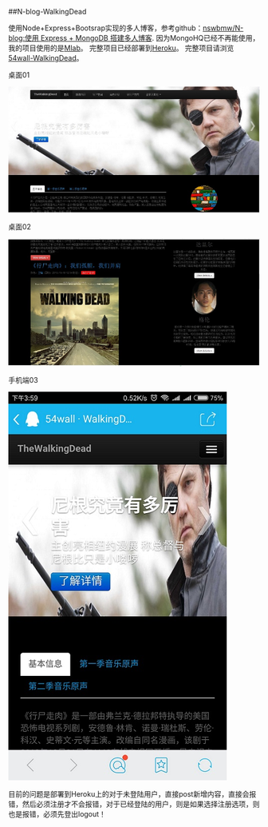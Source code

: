 ##N-blog-WalkingDead

使用Node+Express+Bootsrap实现的多人博客，参考github：<a href="https://github.com/nswbmw/N-blog">nswbmw/N-blog:使用 Express + MongoDB 搭建多人博客</a>.
因为MongoHQ已经不再能使用，我的项目使用的是<a href="https://mlab.com">Mlab</a>。
完整项目已经部署到<a href="https://dashboard.heroku.com/">Heroku</a>。
完整项目请浏览
<a href="https://my-walkingdead.herokuapp.com/">54wall-WalkingDead</a>。

桌面01

![桌面01](https://github.com/54wall/N-blog-WalkingDead/blob/master/readme_resouce/N-Blog-WalkingDeading_01.jpg)

桌面02

![桌面02](https://github.com/54wall/N-blog-WalkingDead/blob/master/readme_resouce/N-Blog-WalkingDeading_02.jpg)

手机端03

![手机端03](https://github.com/54wall/N-blog-WalkingDead/blob/master/readme_resouce/N-Blog-WalkingDeading_03.jpg)

目前的问题是部署到Heroku上的对于未登陆用户，直接post新增内容，直接会报错，然后必须注册才不会报错，对于已经登陆的用户，则是如果选择注册选项，则也是报错，必须先登出logout！
